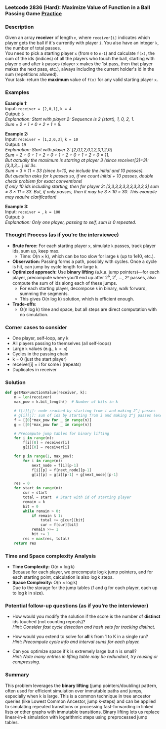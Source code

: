 ### Leetcode 2836 (Hard): Maximize Value of Function in a Ball Passing Game [Practice](https://leetcode.com/problems/maximize-value-of-function-in-a-ball-passing-game)

### Description  
Given an array **receiver** of length `n`, where `receiver[i]` indicates which player gets the ball if it's currently with player `i`. You also have an integer `k`, the number of total passes.  
You need to pick a starting player `x` (from `0` to `n-1`) and calculate `f(x)`, the sum of the ids (indices) of all the players who touch the ball, starting with player `x` and after `k` passes (player `x` makes the 1st pass, then that player makes the next pass, etc.), always including the current holder's id in the sum (repetitions allowed).  
Your task: return the **maximum** value of `f(x)` for any valid starting player `x`.

### Examples  

**Example 1:**  
Input: `receiver = [2,0,1]`, `k = 4`  
Output: `6`  
*Explanation: Start with player 2: Sequence is 2 (start), 1, 0, 2, 1.  
Sum = 2 + 1 + 0 + 2 + 1 = 6.*

**Example 2:**  
Input: `receiver = [1,2,0,3]`, `k = 10`  
Output: `19`  
*Explanation: Start with player 2: [2,0,1,2,0,1,2,0,1,2,0]  
Sum = 2 + 0 + 1 + 2 + 0 + 1 + 2 + 0 + 1 + 2 + 0 = 11.  
But actually the maximum is starting at player 3 (since receiver[3]=3): [3,3,3,...] all 3s.  
Sum = 3 × 11 = 33 (since k=10, we include the initial and 10 passes).  
But question asks for *k* passes so, if we count initial + 10 passes, double check problem for exact conventions!  
If only 10 ids including starting, then for player 3: [3,3,3,3,3,3,3,3,3,3,3] sum = 3 × 11 = 33. But, if only passes, then it may be 3 × 10 = 30. This example may require clarification!*

**Example 3:**  
Input: `receiver = `, `k = 100`  
Output: `0`  
*Explanation: Only one player, passing to self, sum is 0 repeated.*

### Thought Process (as if you’re the interviewee)  
- **Brute force:** For each starting player `x`, simulate `k` passes, track player ids, sum up, keep max.  
  - Time: O(n × k), which can be too slow for large `k` (up to 1e10, etc.).
- **Observation:** Passing forms a path, possibly with cycles. Once a cycle is hit, can jump by cycle length for large `k`.
- **Optimized approach:** Use **binary lifting** (a.k.a. jump pointers)—for each player, precompute where you'll end up after 2⁰, 2¹, ..., 2ᴾ passes, also compute the sum of ids along each of these jumps.
  - For each starting player, decompose `k` in binary, walk forward, summing the segments.
  - This gives O(n log k) solution, which is efficient enough.
- **Trade-offs:**  
  - O(n log k) time and space, but all steps are direct computation with no simulation.

### Corner cases to consider  
- One player, self-loop, any k
- All players passing to themselves (all self-loops)
- Large `k` values (e.g., `k > n`)
- Cycles in the passing chain
- k = 0 (just the start player)
- receiver[i] = i for some i (repeats)
- Duplicates in receiver

### Solution

```python
def getMaxFunctionValue(receiver, k):
    n = len(receiver)
    max_pow = k.bit_length()  # Number of bits in k

    # f[i][j]: node reached by starting from i and making 2^j passes
    # g[i][j]: sum of ids by starting from i and making 2^j passes (excludes final node's id)
    f = [[0]*max_pow for _ in range(n)]
    g = [[0]*max_pow for _ in range(n)]

    # Precompute jump tables for binary lifting
    for i in range(n):
        f[i][0] = receiver[i]
        g[i][0] = receiver[i]

    for p in range(1, max_pow):
        for i in range(n):
            next_node = f[i][p-1]
            f[i][p] = f[next_node][p-1]
            g[i][p] = g[i][p-1] + g[next_node][p-1]

    res = 0
    for start in range(n):
        cur = start
        total = start  # Start with id of starting player
        remain = k
        bit = 0
        while remain > 0:
            if remain & 1:
                total += g[cur][bit]
                cur = f[cur][bit]
            remain >>= 1
            bit += 1
        res = max(res, total)
    return res
```

### Time and Space complexity Analysis  

- **Time Complexity:** O(n × log k)  
  Because for each player, we precompute log k jump pointers, and for each starting point, calculation is also log k steps.
- **Space Complexity:** O(n × log k)  
  Due to the storage for the jump tables (f and g for each player, each up to log k in size).

### Potential follow-up questions (as if you’re the interviewer)  

- How would you modify the solution if the score is the number of **distinct** ids touched (not counting repeats)?  
  *Hint: Consider fast cycle detection and hash sets for tracking distinct.*

- How would you extend to solve for **all** k from 1 to K in a single run?  
  *Hint: Precompute cycle info and interval sums for each player.*

- Can you optimize space if k is extremely large but n is small?  
  *Hint: Note many entries in lifting table may be redundant, try reusing or compressing.*

### Summary
This problem leverages the **binary lifting** (jump pointers/doubling) pattern, often used for efficient simulation over immutable paths and jumps, especially when k is large. This is a common technique in tree ancestor queries (like Lowest Common Ancestor, jump k-steps) and can be applied to simulating repeated transitions or processing fast-forwarding in linked lists or other graphs with immutable transitions. Binary lifting lets us replace linear-in-k simulation with logarithmic steps using preprocessed jump tables.